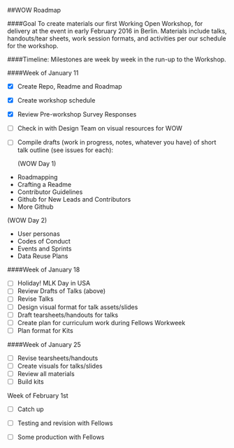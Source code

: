 ##WOW Roadmap

####Goal
 To create materials our first Working Open Workshop, for delivery at the event in early February 2016 in Berlin. Materials include talks, handouts/tear sheets, work session formats, and activities per our schedule for the workshop. 

####Timeline:
Milestones are week by week in the run-up to the Workshop.

####Week of January 11

- [x] Create Repo, Readme and Roadmap
- [x] Create workshop schedule
- [x] Review Pre-workshop Survey Responses
- [ ] Check in with Design Team on visual resources for WOW
- [ ] Compile drafts (work in progress, notes, whatever you have) of short talk outline (see issues for each):

  (WOW Day 1)
 * Roadmapping
 * Crafting a Readme 
 * Contributor Guidelines
 * Github for New Leads and Contributors
 * More Github

 (WOW Day 2)

 * User personas
 * Codes of Conduct
 * Events and Sprints
 * Data Reuse Plans

####Week of January 18
- [ ] Holiday! MLK Day in USA
- [ ] Review Drafts of Talks (above) 
- [ ] Revise Talks
- [ ] Design visual format for talk assets/slides
- [ ] Draft tearsheets/handouts for talks
- [ ] Create plan for curriculum work during Fellows Workweek
- [ ] Plan format for Kits 

####Week of January 25
- [ ] Revise tearsheets/handouts
- [ ] Create visuals for talks/slides
- [ ] Review all materials
- [ ] Build kits

Week of February 1st
- [ ] Catch up
- [ ] Testing and revision with Fellows
- [ ] Some production with Fellows

